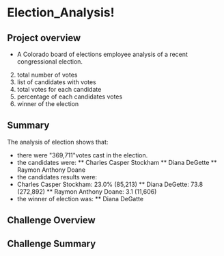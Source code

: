 # Election_Analysis!


## Project overview
   * A Colorado board of elections employee analysis of a recent congressional election.
2) total number of votes
3) list of candidates with votes
4) total votes for each candidate
5) percentage of each candidates votes
6) winner of the election


## Summary
The analysis of election shows that:
* there were "369,711"votes cast in the election.
* the candidates were:
** Charles Casper Stockham
** Diana DeGette
** Raymon Anthony Doane
* the candidates results were:
* Charles Casper Stockham: 23.0% (85,213)
** Diana DeGette: 73.8 (272,892)
** Raymon Anthony Doane: 3.1 (11,606)
* the winner of election was:
** Diana DeGatte


## Challenge Overview
## Challenge Summary
